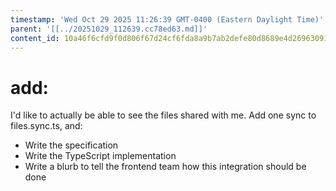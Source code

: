 ```yaml
---
timestamp: 'Wed Oct 29 2025 11:26:39 GMT-0400 (Eastern Daylight Time)'
parent: '[[../20251029_112639.cc78ed63.md]]'
content_id: 10a46f6cfd9f0d806f67d24cf6fda8a9b7ab2defe80d8689e4d26963091ba211
---
```


# add:

I'd like to actually be able to see the files shared with me. Add one sync to files.sync.ts, and:

* Write the specification
* Write the TypeScript implementation
* Write a blurb to tell the frontend team how this integration should be done
